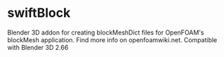 swiftBlock
==========
Blender 3D addon for creating blockMeshDict files for OpenFOAM's blockMesh application. Find more info on openfoamwiki.net. Compatible with Blender 3D 2.66
